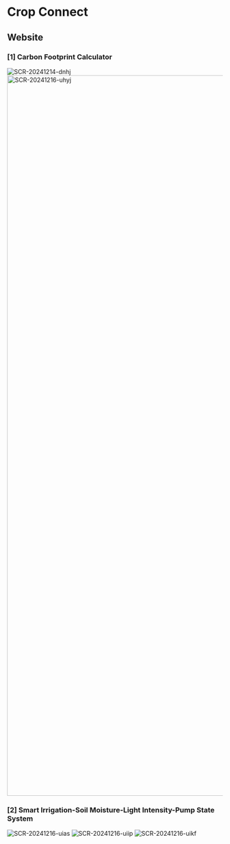 # Crop Connect
 
## Website
### [1] Carbon Footprint Calculator
![SCR-20241214-dnhj](https://github.com/user-attachments/assets/a5275ce0-a28f-4029-9cc7-e10e6a06d248)
<img width="1680" alt="SCR-20241216-uhyj" src="https://github.com/user-attachments/assets/e316228f-8c18-47b0-acd2-5b9611f58616" />
### [2] Smart Irrigation-Soil Moisture-Light Intensity-Pump State System
![SCR-20241216-uias](https://github.com/user-attachments/assets/eee44c44-151a-4983-b6dc-37ac591f47b5)
![SCR-20241216-uiip](https://github.com/user-attachments/assets/ead9ed69-8f92-48f1-ba51-600589520af0)
![SCR-20241216-uikf](https://github.com/user-attachments/assets/6efc168f-b45f-4817-8f22-82265baa08d1)
